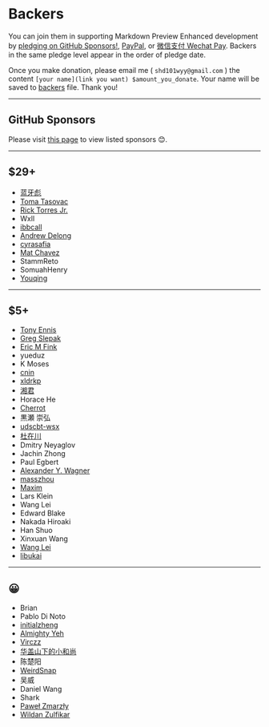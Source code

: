 # Backers

You can join them in supporting Markdown Preview Enhanced development by [pledging on GitHub Sponsors!](https://github.com/sponsors/shd101wyy), [PayPal](paypal.md), or [微信支付 Wechat Pay](wechat.md). Backers in the same pledge level appear in the order of pledge date.

Once you make donation, please email me ( `shd101wyy@gmail.com` ) the content `[your name](link you want) $amount_you_donate`. Your name will be saved to [backers](backers.md) file. Thank you!

---

## GitHub Sponsors

Please visit [this page](https://github.com/sponsors/shd101wyy) to view listed sponsors 😊.

---

## \$29+

- [蓝牙彪](https://www.zhihu.com/people/bluetoothbiao/answers)
- [Toma Tasovac](https://twitter.com/ttasovac)
- [Rick Torres Jr.](https://twitter.com/Rick_Torres_Jr)
- Wxll
- [ibbcall](https://github.com/ibbcall)
- [Andrew Delong](https://github.com/andrewdelong)
- [cyrasafia](https://github.com/cyrasafia)
- [Mat Chavez](https://matchavez.com)
- StammReto
- SomuahHenry
- [Youqing](https://github.com/hanyouqing)

---

## \$5+

- [Tony Ennis](https://twitter.com/tonyennis)
- [Greg Slepak](https://twitter.com/taoeffect)
- [Eric M Fink](https://github.com/LuckyJimJD)
- yueduz
- K Moses
- [cnin](https://github.com/cnin)
- [xldrkp](axel-duerkop.de/blog)
- [湘君](https://www.sierxue.me/)
- Horace He
- [Cherrot](https://cherrot.com/)
- 黒瀬 崇弘
- [udscbt-wsx](https://github.com/udscbt-wsx)
- [杜在川](https://www.zhihu.com/people/duzaichuan/activities)
- Dmitry Neyaglov
- Jachin Zhong
- Paul Egbert
- [Alexander Y. Wagner](https://www2.ccs.tsukuba.ac.jp/Astro/Members/ayw/)
- [masszhou](https://github.com/masszhou)
- [Maxim](https://github.com/maxim-ge)
- Lars Klein
- Wang Lei
- Edward Blake
- Nakada Hiroaki
- Han Shuo
- Xinxuan Wang
- [Wang Lei](https://www.linkedin.com/in/leiwangsg)
- [libukai](https://markdown.10k.xyz)

---

## 😀

- Brian
- Pablo Di Noto
- [initialzheng](https://github.com/initialzheng)
- [Almighty Yeh](https://www.linkedin.com/in/almighty-yeh-765a7274)
- [Virczz](https://github.com/Virczz)
- [华盖山下的小和尚](https://www.kssm.ltd/)
- 陈楚阳
- [WeirdSnap](https://github.com/weirdsnap)
- 吴威
- Daniel Wang
- Shark
- [Paweł Zmarzły](https://github.com/pzmarzly)
- [Wildan Zulfikar](https://github.com/wzulfikar)
